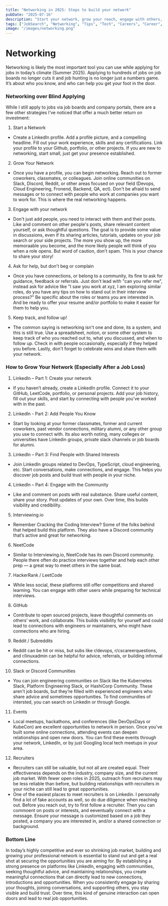```yaml
---
title: "Networking in 2025: Steps to build your network"
pubDate: "2025-07-16"
description: "Start your network, grow your reach, engage with others, ask for help (the right way), and follow up. Here's how to network your way into a tech role in 2025."
tags: ["JobSearch", "Networking", "Tips", "Tech", "Careers", "Career", "Advice", "Recruiting"]
image: "/images/networking.png" 
---
```



# Networking

Networking is likely the most important tool you can use while applying for jobs in today’s climate (Summer 2025). Applying to hundreds of jobs on job boards no longer cuts it and job hunting is no longer just a numbers game. It’s about who you know, and who can help you get your foot in the door.

### Networking over Blind Applying

While I still apply to jobs via job boards and company portals, there are a few other strategies I’ve noticed that offer a much better return on investment:

1. Start a Network
- Create a LinkedIn profile. Add a profile picture, and a compelling headline. Fill out your work experience, skills and any certifications. Link your profile to your Github, portfolio, or other projects. If you are new to networking, start small, just get your presence established.

2. Grow Your Network
- Once you have a profile, you can begin networking. Reach out to former coworkers, classmates, or colleagues. Join online communities on Slack, Discord, Reddit, or other areas focused on your field (Devops, Cloud Engineering, Fronend, Backend, QA, ect). Don't be afraid to send messages or to connect with people who work at companies you want to work for. This is where the real networking happens.

3. Engage with your network
- Don't just add people, you need to interact with them and their posts. Like and comment on other people's posts, share relevant content yourself, or ask thoughtful questions. The goal is to provide some value in discussions, even if its sharing articles, tutorials, updates on your job search or your side projects. The more you show up, the more memoraable you become, and the more likely people will think of you when a role opens. But word of caution, don't spam. This is your chance to share your story!

4. Ask for help, but don't beg or complain
- Once you have connections, or belong to a community, its fine to ask for guidance, feedback or referrals. Just don't lead with "can you refer me", instead ask for advice like "I saw you work at xyz, I am exploring similar roles, do you have any tips on how to stand out in their interview process?" Be specific about the roles or teams you are interested in. And be ready to offer your resume and/or portfolio to make it easier for them to help you.

5. Keep track, and follow up!
- The common saying is networking isn't one and done, its a system, and this is still true. Use a spreadsheet, notion, or some other system to keep track of who you reached out to, what you discussed, and when to follow up. Check in with people occasionally, especially if they helped you before. Lastly, don't forget to celebrate wins and share them with your network. 

### How to Grow Your Network (Especially After a Job Loss)

1. LinkedIn – Part 1: Create your network
- If you haven’t already, create a LinkedIn profile. Connect it to your GitHub, LeetCode, portfolio, or personal projects. Add your job history, fill out your skills, and start by connecting with people you’ve worked with in the past.

2. LinkedIn - Part 2: Add People You Know
- Start by looking at your former classmates, former and current coworkers, past vendor connections, military alumni, or any other group you use to connect with. Its also worth noting, many colleges or universities have Linkedin groups, private slack channels or job boards for alumni. 

3. LinkedIn – Part 3: Find People with Shared Interests
- Join LinkedIn groups related to DevOps, TypeScript, cloud engineering, etc. Start conversations, make connections, and engage. This helps you discover job posts and build trust with people in your niche.

4. LinkedIn – Part 4: Engage with the Community
- Like and comment on posts with real substance. Share useful content, share your story. Post updates of your own. Over time, this builds visibility and credibility.

5. Interviewing.io
- Remember Cracking the Coding Interview? Some of the folks behind that helped build this platform. They also have a Discord community that’s active and great for networking.

6. NeetCode
- Similar to Interviewing.io, NeetCode has its own Discord community. People there often do practice interviews together and help each other prep — a great way to meet others in the same boat.

7. HackerRank / LeetCode
- While less social, these platforms still offer competitions and shared learning. You can engage with other users while preparing for technical interviews.

8. GitHub
- Contribute to open sourced projects, leave thoughtful comments on others’ work, and collaborate. This builds visibility for yourself and could lead to connections with engineers or maintainers, who might have connections who are hiring.

9. Reddit / Subreddits
- Reddit can be hit or miss, but subs like r/devops, r/cscareerquestions, and r/linuxadmin can be helpful for advice, referrals, or building informal connections.

10. Slack or Discord Communities
- You can join engineering communities on Slack like the Kubernetes Slack, Platform Engineering Slack, or HashiCorp Community. These aren’t job boards, but they’re filled with experienced engineers who share advice and sometimes opportunities. To find communities of intersted, you can search on Linkedin or through Google.

11. Events
- Local meetups, hackathons, and conferences (like DevOpsDays or KubeCon) are excellent opportunities to network in person. Once you've built some online connections, attending events can deepen relationships and open new doors. You can find these events through your network, LinkedIn, or by just Googling local tech meetups in your area.

12. Recruiters
- Recruiters can still be valuable, but not all are created equal.
Their effectiveness depends on the industry, company size, and the current job market. With fewer open roles in 2025, outreach from recruiters may be less reliable than before, but building relationships with recruiters in your niche can still lead to great opportunities.
- One of the easiest places to meet recruiters is on Linkedin. I personally find a lot of fake accounts as well, so do due diligence when reaching out. Before you reach out, try to first follow a recruiter. Then you can commoent on posts or interests, and eeventually connect with a message. Ensure your message is customized based on a job they posted, a company you are interested in, and/or a shared connection or background.

### Bottom Line
In today’s highly competitive and ever so shrinking job market, building and growing your professional network is essential to stand out and get a real shot at securing the opportunities you are aiming for. By establishing a strong presence on platforms like LinkedIn, engaging with communities, seeking thoughtful advice, and maintaining relationships, you create meaningful connections that can directly lead to new connections, introductions and opportunities. When you consistently engage by sharing your thoughts, joining conversations, and supporting others, you stay visible and build trust. Over time, this kind of genuine interaction can open doors and lead to real job opportunities.